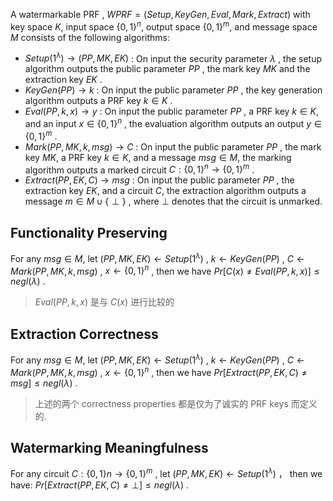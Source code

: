 A watermarkable PRF , $WPRF = (Setup, KeyGen, Eval, Mark, Extract)$ with key space $K$, input space $\{0, 1\}^n$, output space $\{0, 1\}^m$, and message space $M$ consists of the following algorithms:

- $Setup(1^λ)\rightarrow(P P, M K, EK)$ : On input the security parameter $\lambda$ , the setup algorithm outputs the public parameter $PP$ , the mark key $MK$ and the extraction key $EK$ . 
- $KeyGen(PP)\rightarrow k$ : On input the public parameter $PP$ , the key generation algorithm outputs a PRF key $k \in K$ .
- $Eval(PP,k,x)\rightarrow y$ : On input the public parameter $PP$ , a PRF key $k\in K$, and an input $x\in\{0,1\}^n$ , the evaluation algorithm outputs an output $y\in\{0,1\}^m$ .
- $Mark(PP,MK,k,msg)\rightarrow C$ : On input the public parameter $PP$ , the mark key $MK$, a PRF key $k\in K$, and a message $msg\in M$, the marking algorithm outputs a marked circuit $C:\{0,1\}^n\rightarrow\{0,1\}^m$ . 
- $Extract(PP,EK,C)\rightarrow msg$ : On input the public parameter $PP$ , the extraction key $EK$, and a circuit $C$, the extraction algorithm outputs a message $m\in M\cup\{\perp\}$ , where $\perp$ denotes that the circuit is unmarked.

## Functionality Preserving

For any $msg\in M$, let $(PP,MK,EK)\leftarrow Setup(1^\lambda)$ , $k\leftarrow KeyGen(PP)$ , $C\leftarrow Mark(PP,MK,k,msg)$ , $x\leftarrow \{0,1\}^n$ , then we have $Pr[C(x)\ne Eval(PP,k,x)]\le negl(\lambda)$ .

> $Eval(P P, k, x)$ 是与 $C(x)$ 进行比较的

## Extraction Correctness

For any $msg\in M$, let $(PP,MK,EK)\leftarrow Setup(1^\lambda)$ , $k\leftarrow KeyGen(PP)$ , $C\leftarrow Mark(PP,MK,k,msg)$ , $x\leftarrow \{0,1\}^n$ , then we have $Pr[Extract(PP,EK,C)\ne msg]\le negl(\lambda)$ .

> 上述的两个 correctness properties 都是仅为了诚实的 PRF keys 而定义的.

## Watermarking Meaningfulness

For any circuit $C:\{0, 1\}n\rightarrow\{0, 1\}^m$ , let $(PP,MK,EK)\leftarrow Setup(1^\lambda)$ ， then we have: $Pr[Extract(PP,EK,C)\ne\perp]\le negl(\lambda)$ .